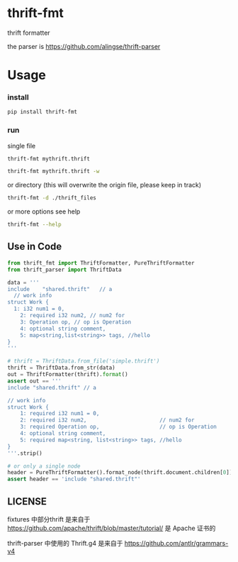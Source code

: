 # thrift-fmt
thrift formatter

the parser is https://github.com/alingse/thrift-parser

# Usage

### install

```bash
pip install thrift-fmt
```
### run

single file

```bash
thrift-fmt mythrift.thrift
```

```bash
thrift-fmt mythrift.thrift -w
```

or directory (this will overwrite the origin file, please keep in track)

```bash
thrift-fmt -d ./thrift_files
```

or more options see help

```bash
thrift-fmt --help
```

## Use in Code

```python
from thrift_fmt import ThriftFormatter, PureThriftFormatter
from thrift_parser import ThriftData

data = '''
include    "shared.thrift"   // a
  // work info
struct Work {
  1: i32 num1 = 0,
    2: required i32 num2, // num2 for
    3: Operation op, // op is Operation
    4: optional string comment,
    5: map<string,list<string>> tags, //hello
}
'''

# thrift = ThriftData.from_file('simple.thrift')
thrift = ThriftData.from_str(data)
out = ThriftFormatter(thrift).format()
assert out == '''
include "shared.thrift" // a

// work info
struct Work {
    1: required i32 num1 = 0,
    2: required i32 num2,                       // num2 for
    3: required Operation op,                   // op is Operation
    4: optional string comment,
    5: required map<string, list<string>> tags, //hello
}
'''.strip()

# or only a single node
header = PureThriftFormatter().format_node(thrift.document.children[0])
assert header == 'include "shared.thrift"'
```

## LICENSE

fixtures 中部分thrift 是来自于 https://github.com/apache/thrift/blob/master/tutorial/
是 Apache 证书的

thrift-parser 中使用的 Thrift.g4 是来自于 https://github.com/antlr/grammars-v4
